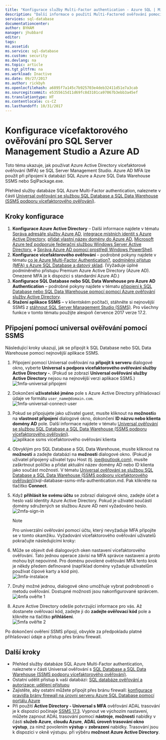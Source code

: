 ```yaml
---
title: "Konfigurace služby Multi-Factor authentication - Azure SQL | Microsoft Docs"
description: "Další informace o použití Multi-Factored ověřování pomocí SSMS pro SQL Database a SQL Data Warehouse."
services: sql-database
documentationcenter: 
author: BYHAM
manager: jhubbard
editor: 
tags: 
ms.assetid: 
ms.service: sql-database
ms.custom: security
ms.devlang: na
ms.topic: article
ms.tgt_pltfrm: na
ms.workload: Inactive
ms.date: 09/27/2017
ms.author: rickbyh
ms.openlocfilehash: a6895f7a145c7b925703e4deb32411d51e7a3cab
ms.sourcegitcommit: e5355615d11d69fc8d3101ca97067b3ebb3a45ef
ms.translationtype: HT
ms.contentlocale: cs-CZ
ms.lasthandoff: 10/31/2017
---
```

# <a name="configure-multi-factor-authentication-for-sql-server-management-studio-and-azure-ad"></a>Konfigurace vícefaktorového ověřování pro SQL Server Management Studio a Azure AD

Toto téma ukazuje, jak používat Azure Active Directory vícefaktorové ověřování (MFA) se SQL Server Management Studio. Azure AD MFA lze použít při připojení k databázi SQL Azure a Azure SQL Data Warehouse SSMS nebo SqlPackage.exe.

Přehled služby databáze SQL Azure Multi-Factor authentication, naleznete v části [Universal ověřování se službou SQL Database a SQL Data Warehouse (SSMS podporu vícefaktorového ověřování)](sql-database-ssms-mfa-authentication.md).

## <a name="configuration-steps"></a>Kroky konfigurace

1. **Konfigurace Azure Active Directory** – Další informace najdete v tématu [Správa adresáře služby Azure AD](https://msdn.microsoft.com/library/azure/hh967611.aspx), [integrace místních identit s Azure Active Directory](../active-directory/active-directory-aadconnect.md), [přidat vlastní název domény do Azure AD](https://azure.microsoft.com/blog/2012/11/28/windows-azure-now-supports-federation-with-windows-server-active-directory/), [Microsoft Azure teď podporuje federační službou Windows Server Active Directory](https://azure.microsoft.com/blog/2012/11/28/windows-azure-now-supports-federation-with-windows-server-active-directory/), a [Správa Azure AD pomocí prostředí Windows PowerShell](https://msdn.microsoft.com/library/azure/jj151815.aspx).
2. **Konfigurace vícefaktorového ověřování** – podrobné pokyny najdete v tématu [co je Azure Multi-Factor Authentication?](../multi-factor-authentication/multi-factor-authentication.md), [podmíněný přístup (MFA) s Azure SQL Database a datový sklad](sql-database-conditional-access.md). (Vyžaduje úplné podmíněného přístupu Premium Azure Active Directory (Azure AD). Omezené MFA je k dispozici s standardní Azure AD.)
3. **Konfigurace SQL Database nebo SQL Data Warehouse pro Azure AD Authentication** – podrobné pokyny najdete v tématu [připojení k SQL Database nebo SQL Data Warehouse pomocí pomocí Azure ověřování služby Active Directory](sql-database-aad-authentication.md).
4. **Stažení aplikace SSMS** – v klientském počítači, stáhněte si nejnovější SSMS z [stáhnout SQL Server Management Studio (SSMS)](https://msdn.microsoft.com/library/mt238290.aspx). Pro všechny funkce v tomto tématu použijte alespoň července 2017 verze 17.2.  

## <a name="connecting-by-using-universal-authentication-with-ssms"></a>Připojení pomocí universal ověřování pomocí SSMS

Následující kroky ukazují, jak se připojit k SQL Database nebo SQL Data Warehouse pomocí nejnovější aplikace SSMS.

1. Připojení pomocí Universal ověřování na **připojit k serveru** dialogové okno, vyberte **Universal s podpora vícefaktorového ověřování služby Active Directory -**. (Pokud se zobrazí **Universal ověřování služby Active Directory** nejsou na nejnovější verzi aplikace SSMS.)  
   ![1mfa-universal připojení][1]  
2. Dokončení **uživatelské jméno** pole s Azure Active Directory přihlašovací údaje ve formátu `user_name@domain.com`.  
   ![1mfa-universal-connect-user](./media/sql-database-ssms-mfa-auth/1mfa-universal-connect-user.png)   
3. Pokud se připojujete jako uživatel guest, musíte kliknout na **možnosti**a na **vlastnost připojení** dialogové okno, dokončení **ID názvu nebo klienta domény AD** pole. Další informace najdete v tématu [Universal ověřování se službou SQL Database a SQL Data Warehouse (SSMS podporu vícefaktorového ověřování)](sql-database-ssms-mfa-authentication.md).
   ![aplikace ssms vícefaktorového ověřování klienta](./media/sql-database-ssms-mfa-auth/mfa-tenant-ssms.png)   
4. Obvyklým pro SQL Database a SQL Data Warehouse, musíte kliknout na **možnosti** a zadejte databázi na **možnosti** dialogové okno. (Pokud je uživatel připojený uživatel typu Host (tj. joe@outlook.com), musíte zaškrtnout políčko a přidat aktuální název domény AD nebo ID klienta jako součást možností. V tématu [Universal ověřování se službou SQL Database a SQL Data Warehouse (SSMS podporu vícefaktorového ověřování)]()(sql-database-ssms-mfa-authentication.md. Pak klikněte na tlačítko **Connect**.  
5. Když **přihlásit ke svému účtu** se zobrazí dialogové okno, zadejte účet a heslo vaší identity Azure Active Directory. Pokud je uživatel součástí domény sdružených se službou Azure AD není vyžadováno heslo.  
   ![2mfa-sign-in][2]  

   > [!NOTE]
   > Pro univerzální ověřování pomocí účtu, který nevyžaduje MFA připojíte se v tomto okamžiku. Vyžadování vícefaktorového ověřování uživatelů pokračujte následujícími kroky:
   >  
   
6. Může se objevit dvě dialogových oken nastavení vícefaktorového ověřování. Tato jednou operace závisí na MFA správce nastavení a proto mohou být nepovinné. Pro doménu povolené ověřování MFA tento krok je někdy předem definované (například domény vyžaduje uživatelům používat čipové karty a kód pin).  
   ![3mfa-instalace][3]  
7. Druhý možné jednou, dialogové okno umožňuje vybrat podrobnosti o metodu ověřování. Dostupné možnosti jsou nakonfigurované správcem.  
   ![4mfa ověřte 1][4]  
8. Azure Active Directory odešle potvrzující informace pro vás. Až dostanete ověřovací kód, zadejte ji do **zadejte ověřovací kód** pole a klikněte na tlačítko **přihlášení**.  
   ![5mfa ověřte 2][5]  

Po dokončení ověření SSMS připojí, obvykle za předpokladu platné přihlašovací údaje a přístup přes bránu firewall.

## <a name="next-steps"></a>Další kroky

- Přehled služby databáze SQL Azure Multi-Factor authentication, naleznete v části Universal ověřování s [SQL Database a SQL Data Warehouse (SSMS podporu vícefaktorového ověřování)](sql-database-ssms-mfa-authentication.md).  
- Ostatní udělit přístup k vaší databázi: [SQL databáze ověřování a autorizace: udělení přístupu](sql-database-manage-logins.md)  
- Zajistěte, aby ostatní můžete připojit přes bránu firewall: [konfigurace pravidla brány firewall na úrovni serveru Azure SQL Database pomocí portálu Azure](sql-database-configure-firewall-settings.md)  
- Při použití **Active Directory - Universal s MFA** ověřování ADAL trasování je k dispozici počínaje [SSMS 17.3](https://docs.microsoft.com/en-us/sql/ssms/download-sql-server-management-studio-ssms). Vypnout ve výchozím nastavení, můžete zapnout ADAL trasování pomocí **nástroje**, **možnosti** nabídky v části **služeb Azure**, **cloudu Azure**,  **ADAL úroveň trasování okno výstup**, za nímž povolením **výstup** v **zobrazení** nabídky. Trasování jsou k dispozici v okně výstupu. při výběru **možnost Azure Active Directory**.   


[1]: ./media/sql-database-ssms-mfa-auth/1mfa-universal-connect.png
[2]: ./media/sql-database-ssms-mfa-auth/2mfa-sign-in.png
[3]: ./media/sql-database-ssms-mfa-auth/3mfa-setup.png
[4]: ./media/sql-database-ssms-mfa-auth/4mfa-verify-1.png
[5]: ./media/sql-database-ssms-mfa-auth/5mfa-verify-2.png

